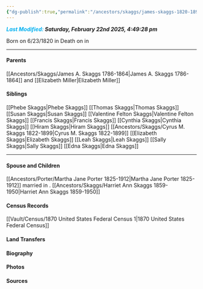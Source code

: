 ```yaml
---
{"dg-publish":true,"permalink":"/ancestors/skaggs/james-skaggs-1820-1899/","tags":["James-Skaggs"]}
---
```


***<font color="#00b0f0">Last Modified:</font> Saturday, February 22nd 2025, 4:49:28 pm***

Born on  6/23/1820 in <!-- link to place -->
Death on <!-- link to date --> in <!-- link to place -->

---
#### Parents

[[Ancestors/Skaggs/James A. Skaggs 1786-1864\|James A. Skaggs 1786-1864]] and [[Elizabeth Miller\|Elizabeth Miller]]
#### Siblings
[[Phebe Skaggs\|Phebe Skaggs]]
[[Thomas Skaggs\|Thomas Skaggs]]
[[Susan Skaggs\|Susan Skaggs]]
[[Valentine Felton Skaggs\|Valentine Felton Skaggs]]
[[Francis Skaggs\|Francis Skaggs]]
[[Cynthia Skaggs\|Cynthia Skaggs]]
[[Hiram Skaggs\|Hiram Skaggs]]
[[Ancestors/Skaggs/Cyrus M. Skaggs 1822-1899\|Cyrus M. Skaggs 1822-1899]] 
[[Elizabeth Skaggs\|Elizabeth Skaggs]]
[[Leah Skaggs\|Leah Skaggs]]
[[Sally Skaggs\|Sally Skaggs]]
[[Edna Skaggs\|Edna Skaggs]]

---
#### Spouse and Children
[[Ancestors/Porter/Martha Jane Porter 1825-1912\|Martha Jane Porter 1825-1912]] married <!-- link to date --> in <!-- link to place -->.
[[Ancestors/Skaggs/Harriet Ann Skaggs 1859-1950\|Harriet Ann Skaggs 1859-1950]] 

#### Census Records
[[Vault/Census/1870 United States Federal Census 1\|1870 United States Federal Census]]
#### Land Transfers

#### Biography

#### Photos

#### Sources

